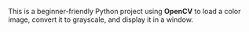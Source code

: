 This is a beginner-friendly Python project using <strong>OpenCV</strong> to load a color image, convert it to grayscale, and display it in a window.</p>

   
